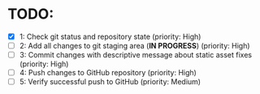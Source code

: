 # TODO:

- [x] 1: Check git status and repository state (priority: High)
- [ ] 2: Add all changes to git staging area (**IN PROGRESS**) (priority: High)
- [ ] 3: Commit changes with descriptive message about static asset fixes (priority: High)
- [ ] 4: Push changes to GitHub repository (priority: High)
- [ ] 5: Verify successful push to GitHub (priority: Medium)
